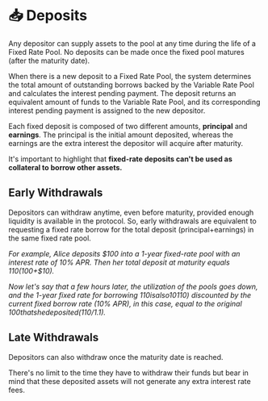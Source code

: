 # 📥 Deposits

Any depositor can supply assets to the pool at any time during the life of a Fixed Rate Pool. No deposits can be made once the fixed pool matures (after the maturity date).

When there is a new deposit to a Fixed Rate Pool, the system determines the total amount of outstanding borrows backed by the Variable Rate Pool and calculates the interest pending payment. The deposit returns an equivalent amount of funds to the Variable Rate Pool, and its corresponding interest pending payment is assigned to the new depositor.

Each fixed deposit is composed of two different amounts, **principal** and **earnings**. The principal is the initial amount deposited, whereas the earnings are the extra interest the depositor will acquire after maturity.

It's important to highlight that **fixed-rate deposits can't be used as collateral to borrow other assets.**

## Early Withdrawals

Depositors can withdraw anytime, even before maturity, provided enough liquidity is available in the protocol. So, early withdrawals are equivalent to requesting a fixed rate borrow for the total deposit (principal+earnings) in the same fixed rate pool.

_For example, Alice deposits $100 into a 1-year fixed-rate pool with an interest rate of 10% APR. Then her total deposit at maturity equals $110 ($100+$10)._

_Now let's say that a few hours later, the utilization of the pools goes down, and the 1-year fixed rate for borrowing $110 is also 10% APR; Alice could decide to make an early withdrawal of her fixed rate deposit, and she will get back now the present value of her total deposit at maturity ($110) discounted by the current fixed borrow rate (10% APR), in this case, equal to the original $100 that she deposited ($110/1.1)._

## Late Withdrawals

Depositors can also withdraw once the maturity date is reached.

There's no limit to the time they have to withdraw their funds but bear in mind that these deposited assets will not generate any extra interest rate fees.
